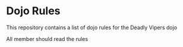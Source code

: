 Dojo Rules
==========

This repository contains a list of dojo rules for the Deadly Vipers dojo

All member should read the rules
